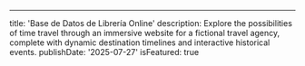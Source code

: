 ---
title: 'Base de Datos de Librería Online'
description: Explore the possibilities of time travel through an immersive website for a fictional travel agency, complete with dynamic destination timelines and interactive historical events.
publishDate: '2025-07-27'
isFeatured: true